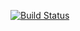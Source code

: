 [![Build Status](https://travis-ci.org/rodrigodealer/ex-redis-pubsub.svg?branch=master)](https://travis-ci.org/rodrigodealer/ex-redis-pubsub)
